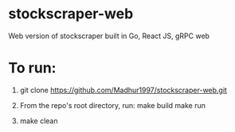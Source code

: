 # stockscraper-web
Web version of stockscraper built in Go, React JS, gRPC web


# To run:
1. git clone https://github.com/Madhur1997/stockscraper-web.git
2. From the repo's root directory, run:
   make build
   make run

3. make clean
